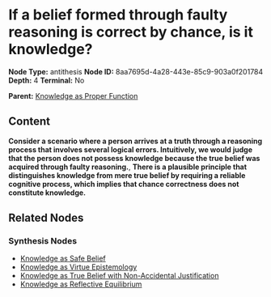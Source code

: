 # If a belief formed through faulty reasoning is correct by chance, is it knowledge?

**Node Type:** antithesis
**Node ID:** 8aa7695d-4a28-443e-85c9-903a0f201784
**Depth:** 4
**Terminal:** No

**Parent:** [Knowledge as Proper Function](knowledge-as-proper-function-synthesis-7448c425-108e-40ae-95c6-ba9dfddb6e38.md)

## Content

**Consider a scenario where a person arrives at a truth through a reasoning process that involves several logical errors. Intuitively, we would judge that the person does not possess knowledge because the true belief was acquired through faulty reasoning.**, **There is a plausible principle that distinguishes knowledge from mere true belief by requiring a reliable cognitive process, which implies that chance correctness does not constitute knowledge.**

## Related Nodes

### Synthesis Nodes

- [Knowledge as Safe Belief](knowledge-as-safe-belief-synthesis-30f407f2-afd2-439c-9df6-e6419ac20aeb.md)
- [Knowledge as Virtue Epistemology](knowledge-as-virtue-epistemology-synthesis-19c0b0f8-d87e-4c51-8aca-d5430947fdec.md)
- [Knowledge as True Belief with Non-Accidental Justification](knowledge-as-true-belief-with-non-accidental-justification-synthesis-adbdaf0c-0cfa-4a7b-9af4-5ed94d269cf3.md)
- [Knowledge as Reflective Equilibrium](knowledge-as-reflective-equilibrium-synthesis-f987013b-b9a6-45b9-bba5-8289fdd8c1e3.md)
